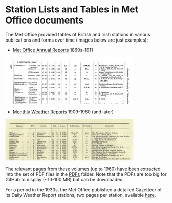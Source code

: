 # Station Lists and Tables in Met Office documents

The Met Office provided tables of British and Irish stations in various publications and forms over time (images below are just examples):

* [Met Office Annual Reports](https://digital.nmla.metoffice.gov.uk/index.php?name=SO_e75e4cf3-9be6-47f9-9444-0c2debbcef83) 1860s-1911

<img src="Images/AnnualReportExample.jpg" width=400>

* [Monthly Weather Reports](https://digital.nmla.metoffice.gov.uk/SO_672294fb-176b-4de6-b393-4ee3a1cacbad/) 1909-1960 (and later)

<img src="Images/MonthlyWeatherReportExample.jpg" width=400>

The relevant pages from these volumes (up to 1960) have been extracted into the set of PDF files in the [PDFs](PDFs) folder. Note that the PDFs are too big for GitHub to display (~10-100 MB) but can be downloaded.

For a period in the 1930s, the Met Office published a detailed Gazetteer of its Daily Weather Report stations, two pages per station, available [here](https://digital.nmla.metoffice.gov.uk/index.php?name=SO_287be104-9fea-4e33-aa77-0f689aa9e484).



